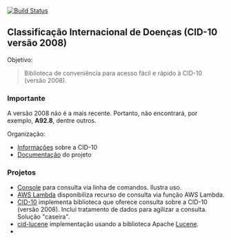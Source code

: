 
[![Build Status](https://app.travis-ci.com/kyriosdata/cid10.svg?branch=master)](https://app.travis-ci.com/kyriosdata/cid10)

## Classificação Internacional de Doenças (CID-10 versão 2008)

Objetivo:

> Biblioteca de conveniência para acesso fácil e rápido à CID-10 (versão 2008). 

### Importante

A versão 2008 não é a mais recente. Portanto, não encontrará, por exemplo, **A92.8**, dentre outros. 

Organização:

- [Informações](./documentacao/CID.md) sobre a CID-10
- [Documentação](documentacao/requisitos.md) do projeto


### Projetos

- [Console](./projetos/cid-console) para consulta via linha de comandos. Ilustra uso.
- [AWS Lambda](./projetos/cid-lambda) disponibiliza recurso de consulta via função AWS Lambda.
- [CID-10](./projetos/cid-core) implementa biblioteca que oferece consulta sobre a CID-10 (versão 2008). Inclui tratamento de dados para agilizar a consulta. Solução "caseira". 
- [cid-lucene](./projetos/cid-lucene) implementação usando a biblioteca Apache [Lucene](https://lucene.apache.org/).
- 


